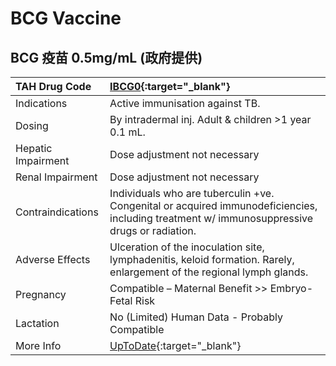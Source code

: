 # BCG Vaccine

## BCG 疫苗 0.5mg/mL (政府提供)

| TAH Drug Code      | [IBCG0](https://www.tahsda.org.tw/drugs/hissearch.php?drug_code=IBCG0){:target="_blank"}                                                                                                           |
|:-------------------|:---------------------------------------------------------------------------------------------------------------------------------------------------------------------------------------------------|
| Indications        | Active immunisation against TB.                                                                                                                                                                    |
| Dosing             | By intradermal inj. Adult & children >1 year 0.1 mL.                                                                                                                                               |
| Hepatic Impairment | Dose adjustment not necessary                                                                                                                                                                      |
| Renal Impairment   | Dose adjustment not necessary                                                                                                                                                                      |
| Contraindications  | Individuals who are tuberculin +ve. Congenital or acquired immunodeficiencies, including treatment w/ immunosuppressive drugs or radiation.                                                        |
| Adverse Effects    | Ulceration of the inoculation site, lymphadenitis, keloid formation. Rarely, enlargement of the regional lymph glands.                                                                             |
| Pregnancy          | Compatible – Maternal Benefit >> Embryo-Fetal Risk                                                                                                                                                 |
| Lactation          | No (Limited) Human Data - Probably Compatible                                                                                                                                                      |
| More Info          | [UpToDate](https://www.uptodate.com/contents/bacillus-calmette-guerin-bcg-percutaneous-vaccine-us-product-consult-local-product-information-for-non-us-vaccine-drug-information){:target="_blank"} |

